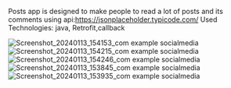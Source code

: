 Posts app is designed to make people to read a lot of posts and its comments
using api:https://jsonplaceholder.typicode.com/
Used Technologies: java, Retrofit,callback

![Screenshot_20240113_154153_com example socialmedia](https://github.com/omar7311/Posts-App/assets/62680716/ad78813e-36d7-4ead-87ce-a8cb9dc3c980)
![Screenshot_20240113_154215_com example socialmedia](https://github.com/omar7311/Posts-App/assets/62680716/2c936bd0-a1f2-403d-bc3a-5f85ecec77ad)
![Screenshot_20240113_154246_com example socialmedia](https://github.com/omar7311/Posts-App/assets/62680716/58a4e123-18cc-4afa-92a8-9077d8c87982)
![Screenshot_20240113_153845_com example socialmedia](https://github.com/omar7311/Posts-App/assets/62680716/1c32275d-f799-469c-b9d0-df95aa3359be)
![Screenshot_20240113_153935_com example socialmedia](https://github.com/omar7311/Posts-App/assets/62680716/2791ef64-0517-40d6-9c9f-f8584b499493)
